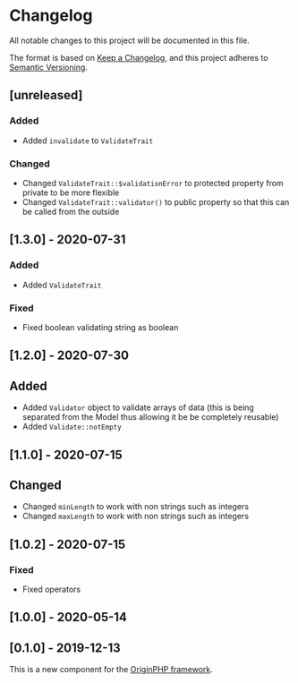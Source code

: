# Changelog

All notable changes to this project will be documented in this file.

The format is based on [Keep a Changelog](https://keepachangelog.com/en/1.0.0/),
and this project adheres to [Semantic Versioning](https://semver.org/spec/v2.0.0.html).


## [unreleased]

### Added

- Added `invalidate` to `ValidateTrait`

### Changed

- Changed `ValidateTrait::$validationError` to protected property from private to be more flexible
- Changed `ValidateTrait::validator()` to public property so that this can be called from the outside

## [1.3.0] - 2020-07-31

### Added

- Added `ValidateTrait`

### Fixed

- Fixed boolean validating string as boolean

## [1.2.0] - 2020-07-30

## Added

- Added `Validator` object to validate arrays of data (this is being separated from the Model thus allowing it be be completely reusable)
- Added `Validate::notEmpty`

## [1.1.0] - 2020-07-15

## Changed

- Changed `minLength` to work with non strings such as integers
- Changed `maxLength` to work with non strings such as integers

## [1.0.2] - 2020-07-15

### Fixed

- Fixed operators

## [1.0.0] - 2020-05-14

## [0.1.0] - 2019-12-13

This is a new component for the [OriginPHP framework](https://www.originphp.com/).